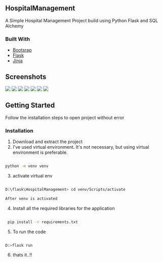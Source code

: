 ## HospitalManagement
A Simple Hospital Management Project build using Python Flask and SQL Alchemy

### Built With

* [Bootsrap](https://getbootstrap.com/)
* [Flask](https://flask.palletsprojects.com/en/1.1.x/)
* [Jinja](https://jinja.palletsprojects.com/en/2.11.x/)


## Screenshots

<img src="screencapture-buerocarehospital-herokuapp-home-2020-07-27-21_31_56.png">
<img src="screencapture-buerocarehospital-herokuapp-create-patient-2020-07-27-21_32_23.png">
<img src="screencapture-buerocarehospital-herokuapp-addMedicine-2020-07-27-21_33_06.png">
<img src="screencapture-buerocarehospital-herokuapp-PharmacistPatientDetails-2020-07-27-21_33_19.png">
<img src="screencapture-buerocarehospital-herokuapp-DiagnosticsPatientDetails-2020-07-27-21_33_40.png">
<img src="screencapture-buerocarehospital-herokuapp-billing-2020-07-27-21_33_52.png">
<img src="screencapture-buerocarehospital-herokuapp-login-2020-07-27-21_34_28.png">


<!-- GETTING STARTED -->
## Getting Started

Follow the installation steps to open project without error

### Installation
 
1. Download and extract the project
2. I've used virtual environment. It's not necessary, but using virtual environment is preferable.
```sh

python -m venv venv

```
3. activate virtual env
```sh

D:\flask\HospitalManagement> cd venv/Scripts/activate

After venv is activated


```
4. Install all the required libraries for the application
```sh

 pip install -r requirements.txt

```
5. To run the code
```sh

D:>flask run

```
6. thats it..!!





